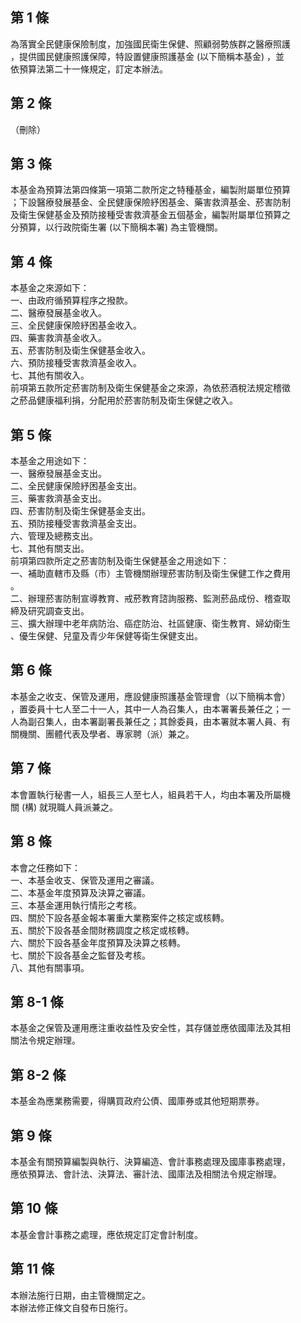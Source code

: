 第 1 條
-------
為落實全民健康保險制度，加強國民衛生保健、照顧弱勢族群之醫療照護  
，提供國民健康照護保障，特設置健康照護基金 (以下簡稱本基金) ，並  
依預算法第二十一條規定，訂定本辦法。

第 2 條
-------
（刪除）

第 3 條
-------
本基金為預算法第四條第一項第二款所定之特種基金，編製附屬單位預算  
；下設醫療發展基金、全民健康保險紓困基金、藥害救濟基金、菸害防制  
及衛生保健基金及預防接種受害救濟基金五個基金，編製附屬單位預算之  
分預算，以行政院衛生署 (以下簡稱本署) 為主管機關。

第 4 條
-------
本基金之來源如下：  
一、由政府循預算程序之撥款。  
二、醫療發展基金收入。  
三、全民健康保險紓困基金收入。  
四、藥害救濟基金收入。  
五、菸害防制及衛生保健基金收入。  
六、預防接種受害救濟基金收入。  
七、其他有關收入。  
前項第五款所定菸害防制及衛生保健基金之來源，為依菸酒稅法規定稽徵  
之菸品健康福利捐，分配用於菸害防制及衛生保健之收入。

第 5 條
-------
本基金之用途如下：  
一、醫療發展基金支出。  
二、全民健康保險紓困基金支出。  
三、藥害救濟基金支出。  
四、菸害防制及衛生保健基金支出。  
五、預防接種受害救濟基金支出。  
六、管理及總務支出。  
七、其他有關支出。  
前項第四款所定之菸害防制及衛生保健基金之用途如下：  
一、補助直轄市及縣（市）主管機關辦理菸害防制及衛生保健工作之費用  
    。  
二、辦理菸害防制宣導教育、戒菸教育諮詢服務、監測菸品成份、稽查取  
    締及研究調查支出。  
三、擴大辦理中老年病防治、癌症防治、社區健康、衛生教育、婦幼衛生  
    、優生保健、兒童及青少年保健等衛生保健支出。

第 6 條
-------
本基金之收支、保管及運用，應設健康照護基金管理會（以下簡稱本會）  
，置委員十七人至二十一人，其中一人為召集人，由本署署長兼任之；一  
人為副召集人，由本署副署長兼任之；其餘委員，由本署就本署人員、有  
關機關、團體代表及學者、專家聘（派）兼之。

第 7 條
-------
本會置執行秘書一人，組長三人至七人，組員若干人，均由本署及所屬機  
關 (構) 就現職人員派兼之。

第 8 條
-------
本會之任務如下：  
一、本基金收支、保管及運用之審議。  
二、本基金年度預算及決算之審議。  
三、本基金運用執行情形之考核。  
四、關於下設各基金報本署重大業務案件之核定或核轉。  
五、關於下設各基金間財務調度之核定或核轉。  
六、關於下設各基金年度預算及決算之核轉。  
七、關於下設各基金之監督及考核。  
八、其他有關事項。

第 8-1 條
---------
本基金之保管及運用應注重收益性及安全性，其存儲並應依國庫法及其相  
關法令規定辦理。

第 8-2 條
---------
本基金為應業務需要，得購買政府公債、國庫券或其他短期票券。

第 9 條
-------
本基金有關預算編製與執行、決算編造、會計事務處理及國庫事務處理，  
應依預算法、會計法、決算法、審計法、國庫法及相關法令規定辦理。

第 10 條
--------
本基金會計事務之處理，應依規定訂定會計制度。

第 11 條
--------
本辦法施行日期，由主管機關定之。  
本辦法修正條文自發布日施行。

